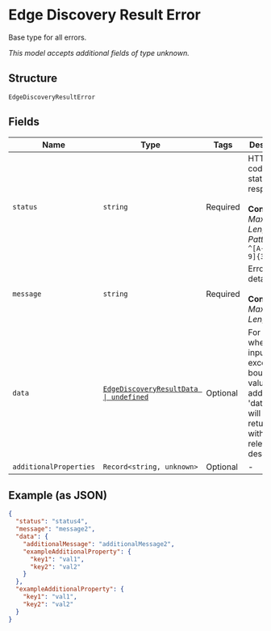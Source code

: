 
# Edge Discovery Result Error

Base type for all errors.

*This model accepts additional fields of type unknown.*

## Structure

`EdgeDiscoveryResultError`

## Fields

| Name | Type | Tags | Description |
|  --- | --- | --- | --- |
| `status` | `string` | Required | HTTP status code or status of response.<br><br>**Constraints**: *Maximum Length*: `32`, *Pattern*: `^[A-Za-z0-9]{3,32}$` |
| `message` | `string` | Required | Error details.<br><br>**Constraints**: *Maximum Length*: `32` |
| `data` | [`EdgeDiscoveryResultData \| undefined`](../../doc/models/edge-discovery-result-data.md) | Optional | For cases where user input exceeds the boundary values an additional 'data' key will be returned with a relevant description. |
| `additionalProperties` | `Record<string, unknown>` | Optional | - |

## Example (as JSON)

```json
{
  "status": "status4",
  "message": "message2",
  "data": {
    "additionalMessage": "additionalMessage2",
    "exampleAdditionalProperty": {
      "key1": "val1",
      "key2": "val2"
    }
  },
  "exampleAdditionalProperty": {
    "key1": "val1",
    "key2": "val2"
  }
}
```

